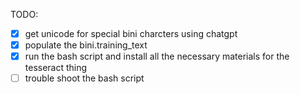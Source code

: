 TODO:
- [x] get unicode for special bini charcters using chatgpt
- [x] populate the bini.training_text
- [x] run the bash script and install all the necessary materials for the tesseract thing
- [ ] trouble shoot the bash script